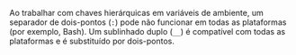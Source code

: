 Ao trabalhar com chaves hierárquicas em variáveis ​​de ambiente, um separador de dois-pontos (`:`) pode não funcionar em todas as plataformas (por exemplo, Bash). Um sublinhado duplo (`__`) é compatível com todas as plataformas e é substituído por dois-pontos.